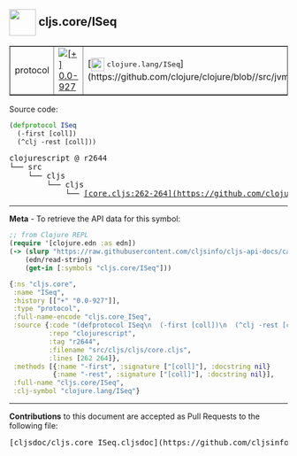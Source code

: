 ## <img width="48px" valign="middle" src="http://i.imgur.com/Hi20huC.png"> cljs.core/ISeq

 <table border="1">
<tr>

<td>protocol</td>
<td><a href="https://github.com/cljsinfo/cljs-api-docs/tree/0.0-927"><img valign="middle" alt="[+] 0.0-927" src="https://img.shields.io/badge/+-0.0--927-lightgrey.svg"></a> </td>
<td>
[<img height="24px" valign="middle" src="http://i.imgur.com/1GjPKvB.png"> <samp>clojure.lang/ISeq</samp>](https://github.com/clojure/clojure/blob//src/jvm/clojure/lang/ISeq.java)
</td>
</tr>
</table>






Source code:

```clj
(defprotocol ISeq
  (-first [coll])
  (^clj -rest [coll]))
```

 <pre>
clojurescript @ r2644
└── src
    └── cljs
        └── cljs
            └── <ins>[core.cljs:262-264](https://github.com/clojure/clojurescript/blob/r2644/src/cljs/cljs/core.cljs#L262-L264)</ins>
</pre>


---

__Meta__ - To retrieve the API data for this symbol:

```clj
;; from Clojure REPL
(require '[clojure.edn :as edn])
(-> (slurp "https://raw.githubusercontent.com/cljsinfo/cljs-api-docs/catalog/cljs-api.edn")
    (edn/read-string)
    (get-in [:symbols "cljs.core/ISeq"]))
```

```clj
{:ns "cljs.core",
 :name "ISeq",
 :history [["+" "0.0-927"]],
 :type "protocol",
 :full-name-encode "cljs.core_ISeq",
 :source {:code "(defprotocol ISeq\n  (-first [coll])\n  (^clj -rest [coll]))",
          :repo "clojurescript",
          :tag "r2644",
          :filename "src/cljs/cljs/core.cljs",
          :lines [262 264]},
 :methods [{:name "-first", :signature ["[coll]"], :docstring nil}
           {:name "-rest", :signature ["[coll]"], :docstring nil}],
 :full-name "cljs.core/ISeq",
 :clj-symbol "clojure.lang/ISeq"}

```

---

__Contributions__ to this document are accepted as Pull Requests to the following file:

 <pre>
[cljsdoc/cljs.core_ISeq.cljsdoc](https://github.com/cljsinfo/cljs-api-docs/blob/master/cljsdoc/cljs.core_ISeq.cljsdoc)
</pre>

